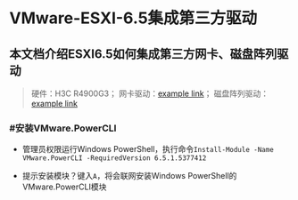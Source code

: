 # VMware-ESXI-6.5集成第三方驱动

## 本文档介绍ESXI6.5如何集成第三方网卡、磁盘阵列驱动

> 硬件：H3C R4900G3； 网卡驱动：[example link](http://example.com/ "With a Title")； 磁盘阵列驱动：[example link](http://example.com/ "With a Title")

###  #安装VMware.PowerCLI

- 管理员权限运行Windows PowerShell，执行命令`Install-Module -Name VMware.PowerCLI -RequiredVersion 6.5.1.5377412`

- 提示安装模块？键入`A`，将会联网安装Windows PowerShell的VMware.PowerCLI模块

